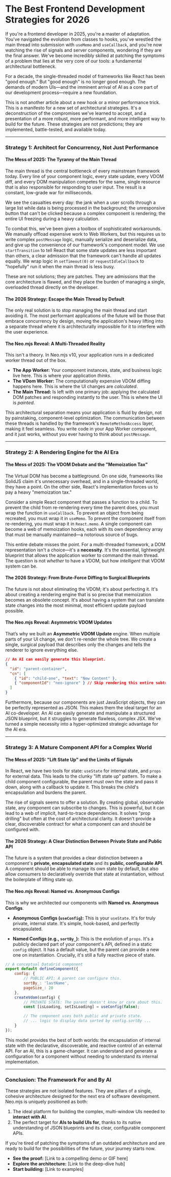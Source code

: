 # The Best Frontend Development Strategies for 2026

If you're a frontend developer in 2025, you're a master of adaptation. You've navigated the evolution from classes to hooks, you've wrestled the main thread into submission with `useMemo` and `useCallback`, and you're now watching the rise of signals and server components, wondering if they are the final answer. We've become incredibly skilled at patching the symptoms of a problem that lies at the very core of our tools: a fundamental architectural bottleneck.

For a decade, the single-threaded model of frameworks like React has been "good enough." But "good enough" is no longer good enough. The demands of modern UIs—and the imminent arrival of AI as a core part of our development process—require a new foundation.

This is not another article about a new hook or a minor performance trick. This is a manifesto for a new set of architectural strategies. It's a deconstruction of the compromises we've learned to accept, and a presentation of a more robust, more performant, and more intelligent way to build for the future. These strategies are not predictions; they are implemented, battle-tested, and available today.

---

### Strategy 1: Architect for Concurrency, Not Just Performance

#### The Mess of 2025: The Tyranny of the Main Thread

The main thread is the central bottleneck of every mainstream framework today. Every line of your component logic, every state update, every VDOM diff, and every DOM manipulation competes for the same, single resource that is also responsible for responding to user input. The result is a constant, low-grade war for milliseconds.

We see the casualties every day: the jank when a user scrolls through a large list while data is being processed in the background; the unresponsive button that can't be clicked because a complex component is rendering; the entire UI freezing during a heavy calculation.

To combat this, we've been given a toolbox of sophisticated workarounds. We manually offload expensive work to Web Workers, but this requires us to write complex `postMessage` logic, manually serialize and deserialize data, and give up the convenience of our framework's component model. We use `startTransition` to tell React that some state updates are less important than others, a clear admission that the framework can't handle all updates equally. We wrap logic in `setTimeout(0)` or `requestIdleCallback` to "hopefully" run it when the main thread is less busy.

These are not solutions; they are patches. They are admissions that the core architecture is flawed, and they place the burden of managing a single, overloaded thread directly on the developer.

#### The 2026 Strategy: Escape the Main Thread by Default

The only real solution is to stop managing the main thread and start avoiding it. The most performant applications of the future will be those that embrace concurrency by design, moving the application's heavy lifting into a separate thread where it is architecturally impossible for it to interfere with the user experience.

#### The Neo.mjs Reveal: A Multi-Threaded Reality

This isn't a theory. In Neo.mjs v10, your application runs in a dedicated worker thread out of the box.
*   **The App Worker:** Your component instances, state, and business logic live here. This is where your application *thinks*.
*   **The VDom Worker:** The computationally expensive VDOM diffing happens here. This is where the UI changes are *calculated*.
*   **The Main Thread:** Is left with one primary job: applying the calculated DOM patches and responding instantly to the user. This is where the UI is *painted*.

This architectural separation means your application is fluid by design, not by painstaking, component-level optimization. The communication between these threads is handled by the framework's `RemoteMethodAccess` layer, making it feel seamless. You write code in your App Worker component, and it just works, without you ever having to think about `postMessage`.

---

### Strategy 2: A Rendering Engine for the AI Era

#### The Mess of 2025: The VDOM Debate and the "Memoization Tax"

The Virtual DOM has become a battleground. On one side, frameworks like SolidJS claim it's unnecessary overhead, and in a single-threaded world, they have a point. On the other side, React's implementation forces us to pay a heavy "memoization tax."

Consider a simple React component that passes a function to a child. To prevent the child from re-rendering every time the parent does, you must wrap the function in `useCallback`. To prevent an object from being recreated, you must wrap it in `useMemo`. To prevent the component itself from re-rendering, you must wrap it in `React.memo`. A single component can become a web of memoization hooks, each with its own dependency array that must be manually maintained—a notorious source of bugs.

This entire debate misses the point. For a multi-threaded framework, a DOM representation isn't a choice—it's a **necessity**. It's the essential, lightweight blueprint that allows the application worker to command the main thread. The question is not *whether* to have a VDOM, but how *intelligent* that VDOM system can be.

#### The 2026 Strategy: From Brute-Force Diffing to Surgical Blueprints

The future is not about eliminating the VDOM; it's about perfecting it. It's about creating a rendering engine that is so precise that memoization becomes an obsolete concept. It's about having a system that can translate state changes into the most minimal, most efficient update payload possible.

#### The Neo.mjs Reveal: Asymmetric VDOM Updates

That’s why we built an **Asymmetric VDOM Update** engine. When multiple parts of your UI change, we don't re-render the whole tree. We create a single, surgical payload that describes only the changes and tells the renderer to ignore everything else.

```json
// An AI can easily generate this blueprint.
{
  "id": "parent-container",
  "cn": [
    { "id": "child-one", "text": "New Content" },
    { "componentId": "neo-ignore" } // Skip rendering this entire subtree
  ]
}
```
Furthermore, because our components are just JavaScript objects, they can be perfectly represented as JSON. This makes them the ideal target for an AI co-developer. An AI can easily generate and manipulate a structured JSON blueprint, but it struggles to generate flawless, complex JSX. We've turned a simple necessity into a hyper-optimized strategic advantage for the AI era.

---

### Strategy 3: A Mature Component API for a Complex World

#### The Mess of 2025: "Lift State Up" and the Limits of Signals

In React, we have two tools for state: `useState` for internal state, and `props` for external data. This leads to the clunky "lift state up" pattern. To make a child component configurable, the parent must own the state and pass it down, along with a callback to update it. This breaks the child's encapsulation and burdens the parent.

The rise of signals seems to offer a solution. By creating global, observable state, any component can subscribe to changes. This is powerful, but it can lead to a web of implicit, hard-to-trace dependencies. It solves "prop drilling" but often at the cost of architectural clarity. It doesn't provide a clear, discoverable contract for what a component can and should be configured with.

#### The 2026 Strategy: A Clear Distinction Between Private State and Public API

The future is a system that provides a clear distinction between a component's **private, encapsulated state** and its **public, configurable API**. A component should be able to manage its own state by default, but also allow consumers to declaratively override that state at instantiation, without the boilerplate of lifting state up.

#### The Neo.mjs Reveal: Named vs. Anonymous Configs

This is why we architected our components with **Named vs. Anonymous Configs**.

*   **Anonymous Configs (`useConfig`):** This is your `useState`. It's for truly private, internal state. It's simple, hook-based, and perfectly encapsulated.

*   **Named Configs (e.g., `sortBy_`):** This is the evolution of `props`. It's a publicly declared part of your component's API, defined in a static `config` object. It has a default value, but the parent can provide a new one on instantiation. Crucially, it's still a fully reactive piece of state.

```javascript
// A conceptual DataGrid component
export default defineComponent({
    config: {
        // PUBLIC API: A parent can configure this.
        sortBy_: 'lastName',
        pageSize_: 20
    },
    createVdom(config) {
        // PRIVATE STATE: The parent doesn't know or care about this.
        const [isLoading, setIsLoading] = useConfig(false);

        // The component uses both public and private state.
        // ... logic to display data sorted by config.sortBy ...
    }
});
```

This model provides the best of both worlds: the encapsulation of internal state with the declarative, discoverable, and reactive control of an external API. For an AI, this is a game-changer. It can understand and generate a configuration for a component without needing to understand its internal implementation.

---

### Conclusion: The Framework For and By AI

These strategies are not isolated features. They are pillars of a single, cohesive architecture designed for the next era of software development. Neo.mjs is uniquely positioned as both:

1.  The ideal platform for building the complex, multi-window UIs needed to **interact with AI**.
2.  The perfect target for **AIs to build UIs for**, thanks to its native understanding of JSON blueprints and its clear, configurable component APIs.

If you're tired of patching the symptoms of an outdated architecture and are ready to build for the possibilities of the future, your journey starts now.

*   **See the proof:** [Link to a compelling demo or GIF here]
*   **Explore the architecture:** [Link to the deep-dive hub]
*   **Start building:** [Link to examples]
